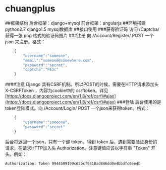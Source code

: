 # chuangplus
##框架结构
后台框架：django+mysql
前台框架：angularjs
##环境搭建
python2.7 django1.5 mysql数据库
##接口使用
###获得验证码
访问 /Captcha/ 获得一张 png 格式的验证码图片
###注册
向 /Account/Register/ POST 一个 json 来注册。格式：
```javascript
    {
        "username":"someone",
        "email":"someone@somewhere.com",
        "password":"secret",
        "captcha":"FE3c"
    }
```
####注意
Django 具有CSRF机制。所以POST的时候，需要在HTTP请求添加头 X-CSRFToken ，内容为cookie中的 csrftoken。详见
[https://docs.djangoproject.com/en/1.8/ref/csrf/#ajax](https://docs.djangoproject.com/en/1.8/ref/csrf/#ajax)
###登陆
后台使用的是token登陆模式。向 /Account/Login/ POST 一个json来获得token。格式：
```javascript
    {
        "username":"someone",
        "password":"secret"
    }
```
后台将返回一个json，只有一个键 token。得到 token 后，遇到需要验证身份的请求，在请求HTTP加入头 Authorization。注意键值应该以字符串 "Token" 开头。例如：
```
Authorization: Token 9944b09199c62bcf9418ad846dd0e4bbdfc6ee4b
```

